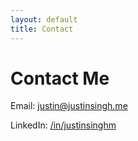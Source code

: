 ```yaml
---
layout: default
title: Contact
---
```


# Contact Me
<i class="fas fa-envelope"></i> Email: [justin@justinsingh.me](mailto:justin@justinsingh.me)

<i class="fab fa-linkedin-in"></i> LinkedIn: [/in/justinsinghm](https://www.linkedin.com/in/justinsinghm/)